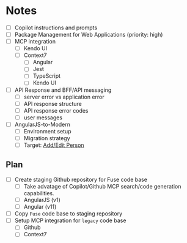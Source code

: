 # Notes

- [ ] Copilot instructions and prompts
- [ ] Package Management for Web Applications (priority: high)
- [ ] MCP integration
  - [ ] Kendo UI
  - [ ] Context7
    - [ ] Angular
    - [ ] Jest
    - [ ] TypeScript
    - [ ] Kendo UI
- [ ] API Response and BFF/API messaging
  - [ ] server error vs application error
  - [ ] API response structure
  - [ ] API response error codes
  - [ ] user messages
- [ ] AngularJS-to-Modern
  - [ ] Environment setup
  - [ ] Migration strategy
  - [ ] Target: [Add/Edit Person](https://pdco-sw.atlassian.net/wiki/spaces/AM/pages/2392031239/Test+scenarios+for+the+Add+Person+page)

## Plan

- [ ] Create staging Github repository for Fuse code base
  - [ ] Take advatage of Copilot/Github MCP search/code generation capabilities.
  - [ ] AngularJS (v1)
  - [ ] Angular (v11)
- [ ] Copy `Fuse` code base to staging repository
- [ ] Setup MCP integration for `legacy` code base
  - [ ] Github
  - [ ] Context7
